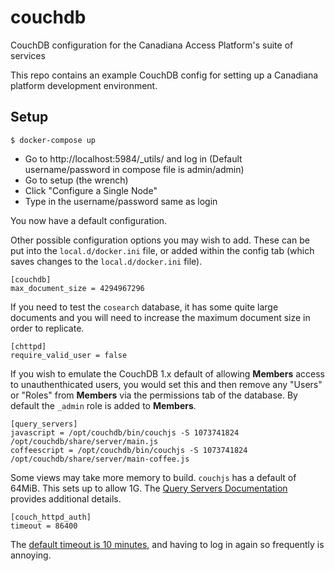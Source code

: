 # couchdb
CouchDB configuration for the Canadiana Access Platform's suite of services

This repo contains an example CouchDB config for setting up a Canadiana platform development environment.

## Setup

```
$ docker-compose up
```

* Go to http://localhost:5984/_utils/ and log in  (Default username/password in compose file is admin/admin)
* Go to setup (the wrench)
* Click "Configure a Single Node"
* Type in the username/password same as login

You now have a default configuration.


Other possible configuration options you may wish to add.  These can be put into the `local.d/docker.ini` file, or added within the config tab (which saves changes to the `local.d/docker.ini` file).



```
[couchdb]
max_document_size = 4294967296
```

If you need to test the `cosearch` database, it has some quite large documents and you will need to increase the maximum document size in order to replicate.


```
[chttpd]
require_valid_user = false
```

If you wish to emulate the CouchDB 1.x default of allowing **Members** access to unauthenthicated users, you would set this and then remove any "Users" or "Roles" from **Members** via the permissions tab of the database.  By default the `_admin` role is added to **Members**.


```
[query_servers]
javascript = /opt/couchdb/bin/couchjs -S 1073741824 /opt/couchdb/share/server/main.js
coffeescript = /opt/couchdb/bin/couchjs -S 1073741824 /opt/couchdb/share/server/main-coffee.js
```

Some views may take more memory to build. `couchjs` has a default of  64MiB. This sets up to allow 1G.  The [Query Servers Documentation](https://docs.couchdb.org/en/latest/config/query-servers.html) provides additional details.


```
[couch_httpd_auth]
timeout = 86400
```

The [default timeout is 10 minutes](https://docs.couchdb.org/en/latest/config/auth.html#couch_httpd_auth/timeout), and having to log in again so frequently is annoying.

